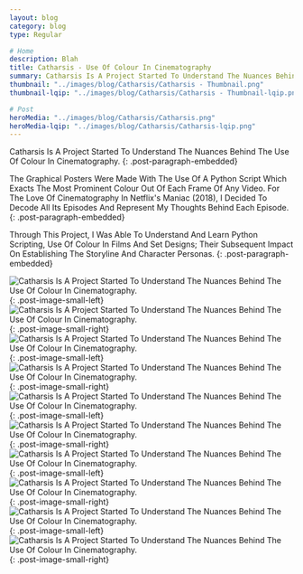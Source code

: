 ```yaml
---
layout: blog
category: blog
type: Regular

# Home
description: Blah
title: Catharsis - Use Of Colour In Cinematography
summary: Catharsis Is A Project Started To Understand The Nuances Behind The Use Of Colour In Cinematography.
thumbnail: "../images/blog/Catharsis/Catharsis - Thumbnail.png"
thumbnail-lqip: "../images/blog/Catharsis/Catharsis - Thumbnail-lqip.png"

# Post
heroMedia: "../images/blog/Catharsis/Catharsis.png"
heroMedia-lqip: "../images/blog/Catharsis/Catharsis-lqip.png"
---
```


Catharsis Is A Project Started To Understand The Nuances Behind The Use Of Colour In Cinematography.
{: .post-paragraph-embedded}

The Graphical Posters Were Made With The Use Of A Python Script Which Exacts The Most Prominent Colour Out Of Each Frame Of Any Video. For The Love Of Cinematography In Netflix's Maniac (2018), I Decided To Decode All Its Episodes And Represent My Thoughts Behind Each Episode.
{: .post-paragraph-embedded}

Through This Project, I Was Able To Understand And Learn Python Scripting, Use Of Colour In Films And Set Designs; Their Subsequent Impact On Establishing The Storyline And Character Personas.
{: .post-paragraph-embedded}

<div class="post-code"><script src="https://gist.github.com/syskaul/e3cdd39a892d9d5cf2d9827795720c9a.js"></script></div>



<img src="../images/blog/Catharsis/Images/catharsis-1-lqip.png" data-src="../images/blog/Catharsis/Images/catharsis-1.png" class="lazyload blur-up" alt="Catharsis Is A Project Started To Understand The Nuances Behind The Use Of Colour In Cinematography.">{: .post-image-small-left}
<img src="../images/blog/Catharsis/Images/catharsis-2-lqip.png" data-src="../images/blog/Catharsis/Images/catharsis-2.png" class="lazyload blur-up" alt="Catharsis Is A Project Started To Understand The Nuances Behind The Use Of Colour In Cinematography.">{: .post-image-small-right}
<img src="../images/blog/Catharsis/Images/catharsis-3-lqip.png" data-src="../images/blog/Catharsis/Images/catharsis-3.png" class="lazyload blur-up" alt="Catharsis Is A Project Started To Understand The Nuances Behind The Use Of Colour In Cinematography.">{: .post-image-small-left}
<img src="../images/blog/Catharsis/Images/catharsis-4-lqip.png" data-src="../images/blog/Catharsis/Images/catharsis-4.png" class="lazyload blur-up" alt="Catharsis Is A Project Started To Understand The Nuances Behind The Use Of Colour In Cinematography.">{: .post-image-small-right}
<img src="../images/blog/Catharsis/Images/catharsis-5-lqip.png" data-src="../images/blog/Catharsis/Images/catharsis-5.png" class="lazyload blur-up" alt="Catharsis Is A Project Started To Understand The Nuances Behind The Use Of Colour In Cinematography.">{: .post-image-small-left}
<img src="../images/blog/Catharsis/Images/catharsis-6-lqip.png" data-src="../images/blog/Catharsis/Images/catharsis-6.png" class="lazyload blur-up" alt="Catharsis Is A Project Started To Understand The Nuances Behind The Use Of Colour In Cinematography.">{: .post-image-small-right}
<img src="../images/blog/Catharsis/Images/catharsis-7-lqip.png" data-src="../images/blog/Catharsis/Images/catharsis-7.png" class="lazyload blur-up" alt="Catharsis Is A Project Started To Understand The Nuances Behind The Use Of Colour In Cinematography.">{: .post-image-small-left}
<img src="../images/blog/Catharsis/Images/catharsis-8-lqip.png" data-src="../images/blog/Catharsis/Images/catharsis-8.png" class="lazyload blur-up" alt="Catharsis Is A Project Started To Understand The Nuances Behind The Use Of Colour In Cinematography.">{: .post-image-small-right}
<img src="../images/blog/Catharsis/Images/catharsis-9-lqip.png" data-src="../images/blog/Catharsis/Images/catharsis-9.png" class="lazyload blur-up" alt="Catharsis Is A Project Started To Understand The Nuances Behind The Use Of Colour In Cinematography.">{: .post-image-small-left}
<img src="../images/blog/Catharsis/Images/catharsis-10-lqip.png" data-src="../images/blog/Catharsis/Images/catharsis-10.png" class="lazyload blur-up"  alt="Catharsis Is A Project Started To Understand The Nuances Behind The Use Of Colour In Cinematography.">{: .post-image-small-right}
